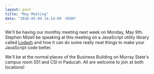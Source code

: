 ```yaml
---
layout: post
title: "May Meeting"
date: "2016-05-04 14:14:09 -0500"
---
```


We'll be having our monthly meeting next week on Monday, May 9th. Stephen
Mizell be speaking at this meeting on a JavaScript utility library called
[Lodash](https://lodash.com/) and how it can do some really neat things to make
your JavaScript code better.

We'll be at the normal places of the Business Building on Murray State's campus
room 551 and CSI in Paducah. All are welcome to join at both locations!

